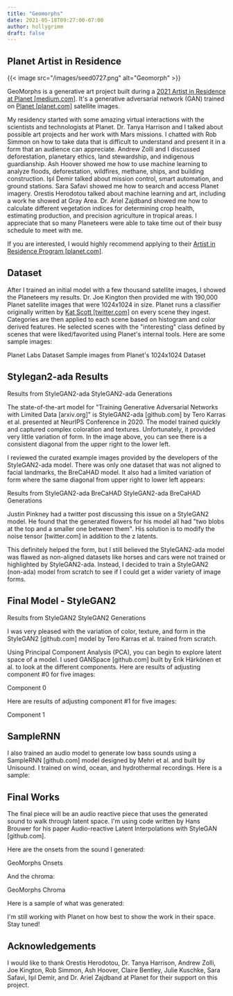 ```yaml
---
title: "Geomorphs"
date: 2021-05-18T09:27:00-07:00
author: hollygrimm
draft: false
---
```

## Planet Artist in Residence


<!-- {{< imgh src="seed0727.png" alt="Geomorph" >}} -->

{{< image src="/images/seed0727.png" alt="Geomorph" >}}


GeoMorphs is a generative art project built during a [2021 Artist in Residence at Planet [medium.com]](https://medium.com/planet-stories/meet-planets-first-artist-in-residence-of-2021-holly-grimm-ab227ebdc2dd). It's a generative adversarial network (GAN) trained on [Planet [planet.com]](https://planet.com/) satellite images.

My residency started with some amazing virtual interactions with the scientists and technologists at Planet. Dr. Tanya Harrison and I talked about possible art projects and her work with Mars missions. I chatted with Rob Simmon on how to take data that is difficult to understand and present it in a form that an audience can appreciate. Andrew Zolli and I discussed deforestation, planetary ethics, land stewardship, and indigenous guardianship. Ash Hoover showed me how to use machine learning to analyze floods, deforestation, wildfires, methane, ships, and building construction. Işıl Demir talked about mission control, smart automation, and ground stations. Sara Safavi showed me how to search and access Planet imagery. Orestis Herodotou talked about machine learning and art, including a work he showed at Gray Area. Dr. Ariel Zajdband showed me how to calculate different vegetation indices for determining crop health, estimating production, and precision agriculture in tropical areas. I appreciate that so many Planeteers were able to take time out of their busy schedule to meet with me.

If you are interested, I would highly recommend applying to their [Artist in Residence Program [planet.com]](https://www.planet.com/company/art/).

## Dataset
After I trained an initial model with a few thousand satellite images, I showed the Planeteers my results. Dr. Joe Kington then provided me with 190,000 Planet satellite images that were 1024x1024 in size. Planet runs a classifier originally written by [Kat Scott [twitter.com]](https://twitter.com/kscottz) on every scene they ingest. Categories are then applied to each scene based on histogram and color derived features. He selected scenes with the "interesting" class defined by scenes that were liked/favorited using Planet's internal tools. Here are some sample images:

Planet Labs Dataset
Sample images from Planet's 1024x1024 Dataset

## Stylegan2-ada Results
Results from StyleGAN2-ada
StyleGAN2-ada Generations

The state-of-the-art model for "Training Generative Adversarial Networks with Limited Data [arxiv.org]" is StyleGAN2-ada [github.com] by Tero Karras et al. presented at NeurIPS Conference in 2020. The model trained quickly and captured complex coloration and textures. Unfortunately, it provided very little variation of form. In the image above, you can see there is a consistent diagonal from the upper right to the lower left.

I reviewed the curated example images provided by the developers of the StyleGAN2-ada model. There was only one dataset that was not aligned to facial landmarks, the BreCaHAD model. It also had a limited variation of form where the same diagonal from upper right to lower left appears:

Results from StyleGAN2-ada BreCaHAD
StyleGAN2-ada BreCaHAD Generations

Justin Pinkney had a twitter post discussing this issue on a StyleGAN2 model. He found that the generated flowers for his model all had "two blobs at the top and a smaller one between them". His solution is to modify the noise tensor [twitter.com] in addition to the z latents.

This definitely helped the form, but I still believed the StyleGAN2-ada model was flawed as non-aligned datasets like horses and cars were not trained or highlighted by StyleGAN2-ada. Instead, I decided to train a StyleGAN2 (non-ada) model from scratch to see if I could get a wider variety of image forms.

## Final Model - StyleGAN2
Results from StyleGAN2
StyleGAN2 Generations

I was very pleased with the variation of color, texture, and form in the StyleGAN2 [github.com] model by Tero Karras et al. trained from scratch.

Using Principal Component Analysis (PCA), you can begin to explore latent space of a model. I used GANSpace [github.com] built by Erik Härkönen et al. to look at the different components. Here are results of adjusting component #0 for five images:

Component 0

Here are results of adjusting component #1 for five images:

Component 1

## SampleRNN
I also trained an audio model to generate low bass sounds using a SampleRNN [github.com] model designed by Mehri et al. and built by Unisound. I trained on wind, ocean, and hydrothermal recordings. Here is a sample:

## Final Works
The final piece will be an audio reactive piece that uses the generated sound to walk through latent space. I'm using code written by Hans Brouwer for his paper Audio-reactive Latent Interpolations with StyleGAN [github.com].

Here are the onsets from the sound I generated:

GeoMorphs Onsets

And the chroma:

GeoMorphs Chroma

Here is a sample of what was generated:

I'm still working with Planet on how best to show the work in their space. Stay tuned!

## Acknowledgements
I would like to thank Orestis Herodotou, Dr. Tanya Harrison, Andrew Zolli, Joe Kington, Rob Simmon, Ash Hoover, Claire Bentley, Julie Kuschke, Sara Safavi, Işıl Demir, and Dr. Ariel Zajdband at Planet for their support on this project.



